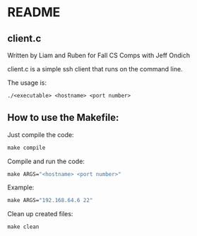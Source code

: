 # README

## client.c

Written by Liam and Ruben for Fall CS Comps with Jeff Ondich
    
client.c is a simple ssh client that runs on the command line. 

The usage is:
```makefile
./<executable> <hostname> <port number>
```


## How to use the Makefile:

Just compile the code:
```makefile
make compile
```
Compile and run the code:
```makefile
make ARGS="<hostname> <port number>"
```
Example:
```makefile
make ARGS="192.168.64.6 22"
```
Clean up created files:
```makefile
make clean
```